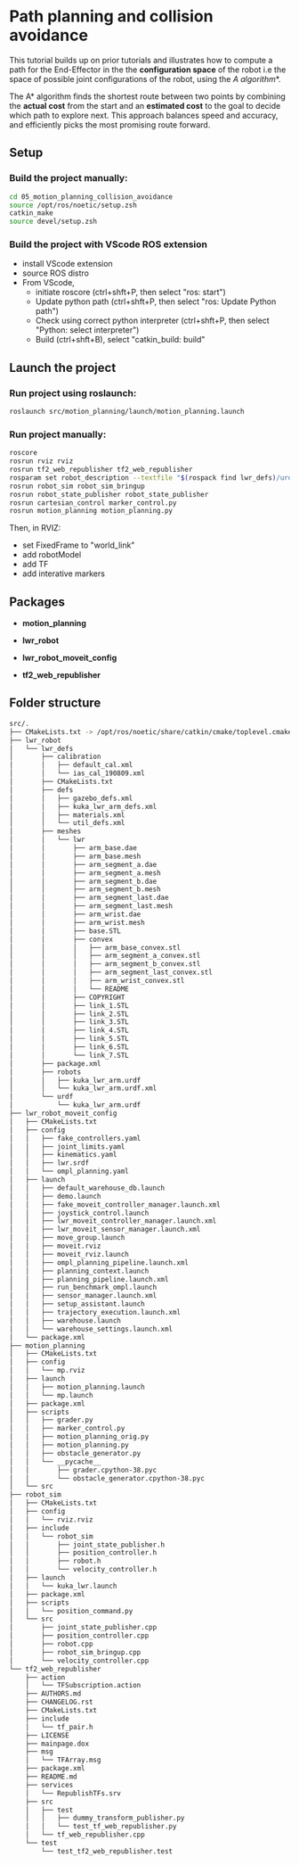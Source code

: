 # Path planning and collision avoidance 

This tutorial builds up on prior tutorials and illustrates how to compute a path for the End-Effector in the  the **configuration space** of the robot i.e the space of possible joint configurations of the robot, using the **A* algorithm**.  

The A* algorithm finds the shortest route between two points by combining the **actual cost** from the start and an **estimated cost** to the goal to decide which path to explore next. This approach balances speed and accuracy, and efficiently picks the most promising route forward.

## Setup

### Build the project manually:
```bash
cd 05_motion_planning_collision_avoidance
source /opt/ros/noetic/setup.zsh            
catkin_make
source devel/setup.zsh
```

### Build the project with VScode ROS extension

- install VScode extension
- source ROS distro 
- From VScode,
    - initiate roscore (ctrl+shft+P, then select "ros: start")
    - Update python path (ctrl+shft+P, then select "ros: Update Python path")
    - Check using correct python interpreter (ctrl+shft+P, then select "Python: select interpreter")
    - Build (ctrl+shft+B), select "catkin_build: build"


## Launch the project

### Run project using roslaunch:
```bash
roslaunch src/motion_planning/launch/motion_planning.launch
```


### Run project manually:
```bash
roscore
rosrun rviz rviz
rosrun tf2_web_republisher tf2_web_republisher 
rosparam set robot_description --textfile "$(rospack find lwr_defs)/urdf/kuka_lwr_arm.urdf"
rosrun robot_sim robot_sim_bringup
rosrun robot_state_publisher robot_state_publisher
rosrun cartesian_control marker_control.py
rosrun motion_planning motion_planning.py
```
Then, in RVIZ:
- set FixedFrame to "world_link"
- add robotModel
- add TF
- add interative markers



## Packages

- **motion_planning**

- **lwr_robot**

- **lwr_robot_moveit_config**

- **tf2_web_republisher**



## Folder structure
```bash
src/.
├── CMakeLists.txt -> /opt/ros/noetic/share/catkin/cmake/toplevel.cmake
├── lwr_robot
│   └── lwr_defs
│       ├── calibration
│       │   ├── default_cal.xml
│       │   └── ias_cal_190809.xml
│       ├── CMakeLists.txt
│       ├── defs
│       │   ├── gazebo_defs.xml
│       │   ├── kuka_lwr_arm_defs.xml
│       │   ├── materials.xml
│       │   └── util_defs.xml
│       ├── meshes
│       │   └── lwr
│       │       ├── arm_base.dae
│       │       ├── arm_base.mesh
│       │       ├── arm_segment_a.dae
│       │       ├── arm_segment_a.mesh
│       │       ├── arm_segment_b.dae
│       │       ├── arm_segment_b.mesh
│       │       ├── arm_segment_last.dae
│       │       ├── arm_segment_last.mesh
│       │       ├── arm_wrist.dae
│       │       ├── arm_wrist.mesh
│       │       ├── base.STL
│       │       ├── convex
│       │       │   ├── arm_base_convex.stl
│       │       │   ├── arm_segment_a_convex.stl
│       │       │   ├── arm_segment_b_convex.stl
│       │       │   ├── arm_segment_last_convex.stl
│       │       │   ├── arm_wrist_convex.stl
│       │       │   └── README
│       │       ├── COPYRIGHT
│       │       ├── link_1.STL
│       │       ├── link_2.STL
│       │       ├── link_3.STL
│       │       ├── link_4.STL
│       │       ├── link_5.STL
│       │       ├── link_6.STL
│       │       └── link_7.STL
│       ├── package.xml
│       ├── robots
│       │   ├── kuka_lwr_arm.urdf
│       │   └── kuka_lwr_arm.urdf.xml
│       └── urdf
│           └── kuka_lwr_arm.urdf
├── lwr_robot_moveit_config
│   ├── CMakeLists.txt
│   ├── config
│   │   ├── fake_controllers.yaml
│   │   ├── joint_limits.yaml
│   │   ├── kinematics.yaml
│   │   ├── lwr.srdf
│   │   └── ompl_planning.yaml
│   ├── launch
│   │   ├── default_warehouse_db.launch
│   │   ├── demo.launch
│   │   ├── fake_moveit_controller_manager.launch.xml
│   │   ├── joystick_control.launch
│   │   ├── lwr_moveit_controller_manager.launch.xml
│   │   ├── lwr_moveit_sensor_manager.launch.xml
│   │   ├── move_group.launch
│   │   ├── moveit.rviz
│   │   ├── moveit_rviz.launch
│   │   ├── ompl_planning_pipeline.launch.xml
│   │   ├── planning_context.launch
│   │   ├── planning_pipeline.launch.xml
│   │   ├── run_benchmark_ompl.launch
│   │   ├── sensor_manager.launch.xml
│   │   ├── setup_assistant.launch
│   │   ├── trajectory_execution.launch.xml
│   │   ├── warehouse.launch
│   │   └── warehouse_settings.launch.xml
│   └── package.xml
├── motion_planning
│   ├── CMakeLists.txt
│   ├── config
│   │   └── mp.rviz
│   ├── launch
│   │   ├── motion_planning.launch
│   │   └── mp.launch
│   ├── package.xml
│   ├── scripts
│   │   ├── grader.py
│   │   ├── marker_control.py
│   │   ├── motion_planning_orig.py
│   │   ├── motion_planning.py
│   │   ├── obstacle_generator.py
│   │   └── __pycache__
│   │       ├── grader.cpython-38.pyc
│   │       └── obstacle_generator.cpython-38.pyc
│   └── src
├── robot_sim
│   ├── CMakeLists.txt
│   ├── config
│   │   └── rviz.rviz
│   ├── include
│   │   └── robot_sim
│   │       ├── joint_state_publisher.h
│   │       ├── position_controller.h
│   │       ├── robot.h
│   │       └── velocity_controller.h
│   ├── launch
│   │   └── kuka_lwr.launch
│   ├── package.xml
│   ├── scripts
│   │   └── position_command.py
│   └── src
│       ├── joint_state_publisher.cpp
│       ├── position_controller.cpp
│       ├── robot.cpp
│       ├── robot_sim_bringup.cpp
│       └── velocity_controller.cpp
└── tf2_web_republisher
    ├── action
    │   └── TFSubscription.action
    ├── AUTHORS.md
    ├── CHANGELOG.rst
    ├── CMakeLists.txt
    ├── include
    │   └── tf_pair.h
    ├── LICENSE
    ├── mainpage.dox
    ├── msg
    │   └── TFArray.msg
    ├── package.xml
    ├── README.md
    ├── services
    │   └── RepublishTFs.srv
    ├── src
    │   ├── test
    │   │   ├── dummy_transform_publisher.py
    │   │   └── test_tf_web_republisher.py
    │   └── tf_web_republisher.cpp
    └── test
        └── test_tf2_web_republisher.test
```